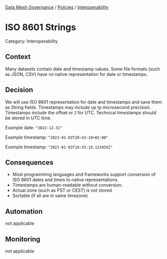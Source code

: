 [Data Mesh Governance](https://www.datamesh-governance.com/) / [Policies](https://www.datamesh-governance.com/#policies) / [Interoperability](https://www.datamesh-governance.com/#interoperability)

# ISO 8601 Strings

Category: Interoperability

## Context

Many datasets contain date and timestamp values.
Some file formats (such as JSON, CSV) have no native representation for date or timestamps.

## Decision

We will use ISO 8601 representation for date and timestamps and save them as String fields. Timestamps may include up tp microsecond precision. Timestamps include the offset or `Z` for UTC. Technical timestamps should be stored in UTC time.

Example date: `"2022-12-31"`

Example timestamp: `"2023-01-03T20:43:18+02:00"`

Example timestamp: `"2023-01-03T18:43:18.123456Z"`

## Consequences

- Most programming languages and frameworks support conversion of ISO 8601 dates and times to native representations.
- Timestamps are human-readable without conversion.
- Actual zone (such as PST or CEST) is not stored
- Sortable (if all are in same timezone)

## Automation

not applicable

## Monitoring

not applicable
